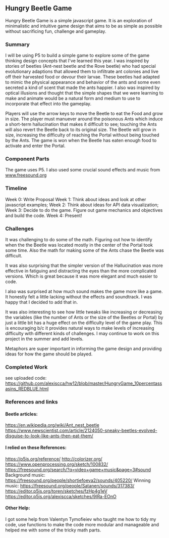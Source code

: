 ## Hungry Beetle Game
Hungry Beetle Game is a simple javascript game. It is an exploration of minimalistic and intuitive game design that aims to be as simple as possible without sacrificing fun, challenge and gameplay.


### Summary
I will be using P5 to build a simple game to explore some of the game thinking design concepts that I've learned this year. I was inspired by stories of beetles (Ant-nest beetle and the Rove beetle) who had special evolutionary adaptions that allowed them to infiltrate ant colonies and live off their harvested food or devour their larvae. These beetles had adapted to mimic the physical appearance and behavior of the ants and some even secreted a kind of scent that made the ants happier. 
I also was inspired by optical illusions and thought that the simple shapes that we were learning to make and animate would be a natural form and medium to use to incorporate that effect into the gameplay. 

Players will use the arrow keys to move the Beetle to eat the Food and grow in size. The player must manuever around the poisonous Ants which induce a short-term hallucination that makes it difficult to see; touching the Ants will also revert the Beetle back to its original size. The Beetle will grow in size, increasing the difficulty of reaching the Portal without being touched by the Ants. The game is won when the Beetle has eaten enough food to activate and enter the Portal.


### Component Parts
The game uses P5. I also used some crucial sound effects and music from www.freesound.org


### Timeline
Week 0: Write Proposal
Week 1: Think about ideas and look at other javascript examples;
Week 2: Think about ideas for API data visualization;
Week 3: Decide to do the game. Figure out game mechanics and objectives and build the code.
Week 4: Present!

### Challenges
It was challenging to do some of the math. Figuring out how to identify when the the Beetle was located mostly in the center of the Portal took some time. Also the math for making some of the Ants chase the Beetle was difficult. 

It was also surprising that the simpler version of the Hallucination was more effective in fatiguing and distracting the eyes than the more complicated versions. Which is great because it was more elegant and much easier to code.

I also was surprised at how much sound makes the game more like a game. It honestly felt a little lacking without the effects and soundtrack. I was happy that I decided to add that in. 

It was also interesting to see how little tweaks like increasing or decreasing the variables (like the number of Ants or the size of the Beetles or Portal) by just a little bit has a huge effect on the difficulty level of the game play. This is encouraging b/c it provides natural ways to make levels of increasing difficulty with different kinds of challenges. I may continue to work on this project in the summer and add levels.

Metaphors are super important in informing the game design and providing ideas for how the game should be played. 


### Completed Work
see uploaded code:
https://github.com/alexiscca/hw12/blob/master/HungryGame_10percentassasins_REDBLUE.html

### References and links
#### Beetle articles:
https://en.wikipedia.org/wiki/Ant_nest_beetle
https://www.newscientist.com/article/2124050-sneaky-beetles-evolved-disguise-to-look-like-ants-then-eat-them/


#### I relied on these References:
https://p5js.org/reference/
http://colorizer.org/
https://www.openprocessing.org/sketch/100832/
https://freesound.org/search/?q=video+game+music&page=3#sound
Background music: https://freesound.org/people/shortiefoeva2/sounds/405220/
Winning music: https://freesound.org/people/Satanen/sounds/317383/
https://editor.p5js.org/toren/sketches/fzHp4g1eV
https://editor.p5js.org/alexiscca/sketches/9IRa-EOnO

#### Other Help:
I got some help from Valentyn Tymofieiev who taught me how to tidy my code, use functions to make the code more modular and manageable and helped me with some of the tricky math parts. 
